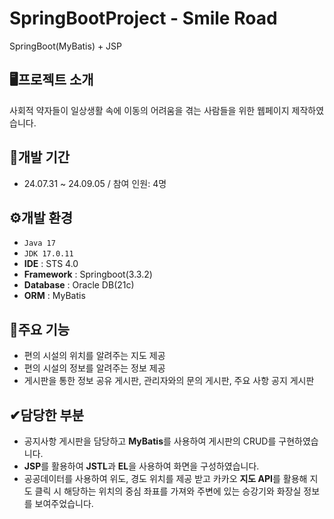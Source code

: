 # SpringBootProject - Smile Road
SpringBoot(MyBatis) + JSP 

## 🖥️프로젝트 소개 
사회적 약자들이 일상생활 속에 이동의 어려움을 겪는 사람들을 위한 웹페이지 제작하였습니다.

## 📅개발 기간
* 24.07.31 ~ 24.09.05 / 참여 인원: 4명

## ⚙️개발 환경
- `Java 17`
- `JDK 17.0.11`
- **IDE** : STS 4.0
- **Framework** : Springboot(3.3.2)
- **Database** : Oracle DB(21c)
- **ORM** : MyBatis
  
## 📌주요 기능
* 편의 시설의 위치를 알려주는 지도 제공
* 편의 시설의 정보를 알려주는 정보 제공
* 게시판을 통한 정보 공유 게시판, 관리자와의 문의 게시판, 주요 사항 공지 게시판

## ✔담당한 부분
* 공지사항 게시판을 담당하고 **MyBatis**를 사용하여 게시판의 CRUD를 구현하였습니다.
* **JSP**를 활용하여 **JSTL**과 **EL**을 사용하여 화면을 구성하였습니다.
* 공공데이터를 사용하여 위도, 경도 위치를 제공 받고 카카오 **지도 API**를 활용해 지도 클릭 시 해당하는 위치의 중심 좌표를 가져와 주변에 있는 승강기와 화장실 정보를 보여주었습니다.
